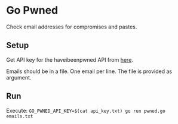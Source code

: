 # Go Pwned

Check email addresses for compromises and pastes.

## Setup

Get API key for the haveibeenpwned API from [here](https://haveibeenpwned.com/API/Key).

Emails should be in a file. One email per line. The file is provided as argument.

## Run

Execute: `GO_PWNED_API_KEY=$(cat api_key.txt) go run pwned.go emails.txt`
